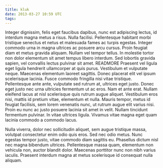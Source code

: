 ```yaml
---
title: kluk
date: 2013-03-27 10:59 UTC
tags:
---
```


Integer dignissim, felis eget faucibus dapibus, nunc est adipiscing lectus, id interdum magna metus a risus. Nulla facilisi. Pellentesque habitant morbi tristique senectus et netus et malesuada fames ac turpis egestas. Integer commodo urna in magna ultrices ac posuere arcu cursus. Proin feugiat diam et metus gravida aliquam. Nullam vel tempor tellus. In molestie tortor non dolor elementum sit amet tempus libero interdum. Sed lobortis gravida sapien, vel convallis lectus pulvinar sit amet.
READMORE
Praesent vel ligula eget ligula hendrerit ullamcorper at quis purus. Vestibulum et vulputate neque. Maecenas elementum laoreet sagittis. Donec placerat elit vel ipsum scelerisque lacinia. Fusce commodo fringilla nisi vitae tristique. Pellentesque ante ante, vulputate sed rutrum at, ultrices eget justo. Donec eget justo nec urna ultricies fermentum ut ac eros. Nam et ante erat. Nullam eleifend lacus at nisl scelerisque quis rutrum augue aliquet. Vestibulum eros nisi, mattis id pretium vitae, elementum et nulla. Mauris tempor, metus id feugiat facilisis, sem lorem venenatis nunc, ut rutrum augue elit varius nisi. Proin eu nunc ac justo posuere lacinia sit amet in velit. Nullam tincidunt fermentum pulvinar. In vitae ultrices ligula. Vivamus vitae magna eget quam lacinia commodo a commodo lacus.

Nulla viverra, dolor nec sollicitudin aliquet, sem augue tristique massa, volutpat consectetur enim odio quis eros. Sed nec odio metus. Nunc egestas tempor justo, vitae commodo diam sagittis eu. Phasellus dictum nisl nec magna bibendum ultrices. Pellentesque massa quam, elementum non vehicula non, auctor blandit dolor. Maecenas porttitor nunc non nibh varius iaculis. Praesent interdum magna at metus scelerisque id consequat nulla aliquam. 
